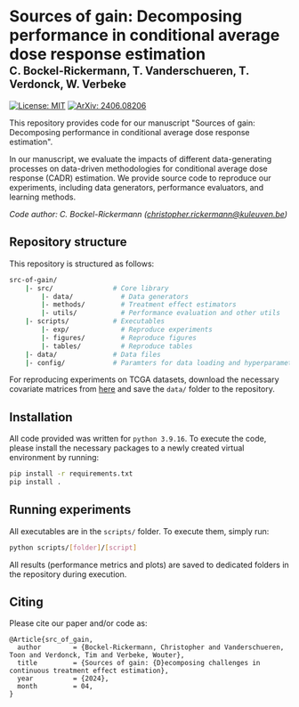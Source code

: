 # Sources of gain: Decomposing performance in conditional average dose response estimation </br><sub><sub> C. Bockel-Rickermann, T. Vanderschueren, T. Verdonck, W. Verbeke


[![License: MIT](https://img.shields.io/badge/License-MIT-blue.svg)](https://opensource.org/licenses/MIT) [![ArXiv: 2406.08206](https://img.shields.io/badge/Paper-Arxiv-red)](https://arxiv.org/pdf/2406.08206)


This repository provides code for our manuscript "Sources of gain: Decomposing performance in conditional average dose response estimation".  

In our manuscript, we evaluate the impacts of different data-generating processes on data-driven methodologies for conditional average dose response (CADR) estimation. We provide source code to reproduce our experiments, including data generators, performance evaluators, and learning methods.

*Code author: C. Bockel-Rickermann ([christopher.rickermann@kuleuven.be](mailto:christopher.rickermann@kuleuven.be))*


## Repository structure

This repository is structured as follows:

```bash
src-of-gain/
    |- src/               # Core library
        |- data/            # Data generators
        |- methods/         # Treatment effect estimators
        |- utils/           # Performance evaluation and other utils
    |- scripts/           # Executables
        |- exp/             # Reproduce experiments
        |- figures/         # Reproduce figures
        |- tables/          # Reproduce tables
    |- data/              # Data files
    |- config/            # Paramters for data loading and hyperparameter tuning
```

For reproducing experiments on TCGA datasets, download the necessary covariate matrices from [here](https://drive.google.com/file/d/1VNEZn_aeNzxPfMB9uf2P4ofYJdF9U90N/view?usp=sharing) and save the ```data/``` folder to the repository.


## Installation

All code provided was written for ```python 3.9.16```. To execute the code, please install the necessary packages to a newly created virtual environment by running:

```bash
pip install -r requirements.txt
pip install .
```

## Running experiments

All executables are in the ```scripts/``` folder. To execute them, simply run:

```bash
python scripts/[folder]/[script]
```

All results (performance metrics and plots) are saved to dedicated folders in the repository during execution.


## Citing

Please cite our paper and/or code as:

```
@Article{src_of_gain,
  author        = {Bockel-Rickermann, Christopher and Vanderschueren, Toon and Verdonck, Tim and Verbeke, Wouter},
  title         = {Sources of gain: {D}ecomposing challenges in continuous treatment effect estimation},
  year          = {2024},
  month         = 04,
}

```
